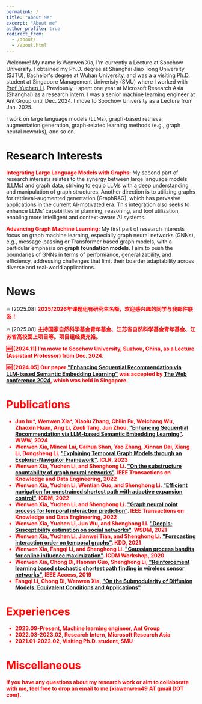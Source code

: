 ```yaml
---
permalink: /
title: "About Me"
excerpt: "About me"
author_profile: true
redirect_from: 
  - /about/
  - /about.html
---
```


Welcome! My name is Wenwen Xia, I'm currently a Lecture at Soochow University. I obtained my Ph.D. degree at Shanghai Jiao Tong University (SJTU), Bachelor's degree at Wuhan University, and was a a visiting Ph.D. student at Singapore Management Univeristy (SMU) where I worked with [Prof. Yuchen Li](https://yuchenli.net/). 
Previously, I spent one year at Microsoft Research Asia (Shanghai) as a research intern.
I was a senior machine learning engineer at Ant Group until Dec. 2024.
I move to Soochow University as a Lecture from Jan. 2025.

I work on large language models (LLMs), graph-based retrieval augmentation generation, graph-related learning methods (e.g., graph neural neworks), and so on.
 
# Research Interests
<strong style="color: red;">Integrating Large Language Models with Graphs:</strong> 
My second part of research interests relates to the synergy between large language models (LLMs) and graph data, striving to equip LLMs with a deep understanding and manipulation of graph structures. Another direction is to utilizing graphs for retrieval-augmented genertation (GraphRAG), which has pervasive applications in the current AI-motivated era.
This integration also seeks to enhance LLMs’ capabilities in planning, reasoning, and tool utilization, enabling more intelligent and context-aware AI systems.

<strong style="color: red;">Advancing Graph Machine Learning:</strong> 
My first part of research interests focus on graph machine learning, especially graph neural networks (GNNs), e.g., message-passing or Transformer based graph models, with a particular emphasis on **graph foundation models**. 
I aim to push the boundaries of GNNs in terms of performance, generalizability, and efficiency, addressing challenges that limit their boarder adaptability across diverse and real-world applications.

[//]: # (<strong style="color: red;">Graph Algorithm:</strong> Graph neural networks, related to graph transformer, graph foundation model and graph-oriented algorithms.)



[//]: # (<strong style="color: red;">Research direction 3:</strong> xxx)

# News
🔥 [2025.08] <strong style="color: red;">2025/2026年课题组有研究生名额，欢迎感兴趣的同学与我邮件联系！</strong>

🔥 [2025.08] <strong style="color: red;">主持国家自然科学基金青年基金、江苏省自然科学基金青年基金、江苏省高校面上项目等。项目组经费充裕。

🆕 [2024.11] I'm move to Soochow University, Suzhou, China, as a Lecture (Assistant Professor) from Dec. 2024.

🆕 [2024.05] Our paper ["Enhancing Sequential Recommendation via LLM-based Semantic
Embedding Learning"](https://dl.acm.org/doi/pdf/10.1145/3589335.3648307) was accepted by [The Web conference 2024](https://www2024.thewebconf.org/), which was held in Singapore.

# Publications
- Jun hu\*, **Wenwen Xia\***, Xiaolu Zhang, Chilin Fu, Weichang Wu, Zhaoxin Huan, Ang Li, Zuoli Tang, Jun Zhou. ["Enhancing Sequential Recommendation via LLM-based Semantic
Embedding Learning"](https://dl.acm.org/doi/pdf/10.1145/3589335.3648307). WWW, 2024
- **Wenwen Xia**, Mincai Lai, Caihua Shan, Yao Zhang, Xinnan Dai, Xiang Li, Dongsheng Li. ["Explaining Temporal Graph Models through an Explorer-Navigator Framework"](https://openreview.net/pdf?id=BR_ZhvcYbGJ). ICLR, 2023
- **Wenwen Xia**, Yuchen Li, and Shenghong Li. ["On the substructure countability of graph neural networks"](https://ieeexplore.ieee.org/document/9961144). IEEE Transactions on Knowledge and Data Engineering, 2022
- **Wenwen Xia**, Yuchen Li, Wentian Guo, and Shenghong Li. ["Efficient navigation for constrained shortest path with adaptive expansion control"](https://ieeexplore.ieee.org/document/10027636). ICDM, 2022
- **Wenwen Xia**, Yuchen Li, and Shenghong Li. ["Graph neural point process for temporal interaction prediction"](https://ieeexplore.ieee.org/document/9709121). IEEE Transactions on Knowledge and Data Engineering, 2022
- **Wenwen Xia**, Yuchen Li, Jun Wu, and Shenghong Li. ["Deepis: Susceptibility estimation on social networks"](https://dl.acm.org/doi/10.1145/3437963.3441829). WSDM, 2021
- **Wenwen Xia**, Yuchen Li, Jianwei Tian, and Shenghong Li. ["Forecasting interaction order on temporal graphs"](https://dl.acm.org/doi/10.1145/3447548.3467341). KDD, 2021
- **Wenwen Xia**, Fangqi Li, and Shenghong Li. ["Gaussian process bandits for online influence maximization"](). ICDM Workshop, 2020
- **Wenwen Xia**, Chong Di, Haonan Guo, Shenghong Li, ["Reinforcement learning based stochastic shortest path finding in wireless sensor networks"](https://ieeexplore.ieee.org/abstract/document/8886484/), IEEE Access, 2019
- Fangqi Li, Chong Di, **Wenwen Xia**, ["On the Submodularity of Diffusion Models: Equivalent Conditions and Applications"](https://arxiv.org/abs/2002.00845)

# Experiences
- 2023.09-Present, Machine learning engineer, Ant Group
- 2022.03-2023.02, Research Intern, Microsoft Research Asia
- 2021.01-2022.02, Visiting Ph.D. student, SMU

# Miscellaneous
If you have any questions about my research work or aim to collaborate with me, feel free to drop an email to me [xiawenwen49 AT gmail DOT com].
<!-- The main configuration file for the site is in the base directory in [_config.yml](https://github.com/academicpages/academicpages.github.io/blob/master/_config.yml), which defines the content in the sidebars and other site-wide features. You will need to replace the default variables with ones about yourself and your site's github repository. The configuration file for the top menu is in [_data/navigation.yml](https://github.com/academicpages/academicpages.github.io/blob/master/_data/navigation.yml). For example, if you don't have a portfolio or blog posts, you can remove those items from that navigation.yml file to remove them from the header.  -->

<!-- Create content & metadata
------
For site content, there is one markdown file for each type of content, which are stored in directories like _publications, _talks, _posts, _teaching, or _pages. For example, each talk is a markdown file in the [_talks directory](https://github.com/academicpages/academicpages.github.io/tree/master/_talks). At the top of each markdown file is structured data in YAML about the talk, which the theme will parse to do lots of cool stuff. The same structured data about a talk is used to generate the list of talks on the [Talks page](https://academicpages.github.io/talks), each [individual page](https://academicpages.github.io/talks/2012-03-01-talk-1) for specific talks, the talks section for the [CV page](https://academicpages.github.io/cv), and the [map of places you've given a talk](https://academicpages.github.io/talkmap.html) (if you run this [python file](https://github.com/academicpages/academicpages.github.io/blob/master/talkmap.py) or [Jupyter notebook](https://github.com/academicpages/academicpages.github.io/blob/master/talkmap.ipynb), which creates the HTML for the map based on the contents of the _talks directory). -->

<!-- **Markdown generator**

I have also created [a set of Jupyter notebooks](https://github.com/academicpages/academicpages.github.io/tree/master/markdown_generator
) that converts a CSV containing structured data about talks or presentations into individual markdown files that will be properly formatted for the academicpages template. The sample CSVs in that directory are the ones I used to create my own personal website at stuartgeiger.com. My usual workflow is that I keep a spreadsheet of my publications and talks, then run the code in these notebooks to generate the markdown files, then commit and push them to the GitHub repository.

How to edit your site's GitHub repository
------
Many people use a git client to create files on their local computer and then push them to GitHub's servers. If you are not familiar with git, you can directly edit these configuration and markdown files directly in the github.com interface. Navigate to a file (like [this one](https://github.com/academicpages/academicpages.github.io/blob/master/_talks/2012-03-01-talk-1.md) and click the pencil icon in the top right of the content preview (to the right of the "Raw | Blame | History" buttons). You can delete a file by clicking the trashcan icon to the right of the pencil icon. You can also create new files or upload files by navigating to a directory and clicking the "Create new file" or "Upload files" buttons. 

Example: editing a markdown file for a talk
![Editing a markdown file for a talk](/images/editing-talk.png)

For more info
------
More info about configuring academicpages can be found in [the guide](https://academicpages.github.io/markdown/). The [guides for the Minimal Mistakes theme](https://mmistakes.github.io/minimal-mistakes/docs/configuration/) (which this theme was forked from) might also be helpful. -->

